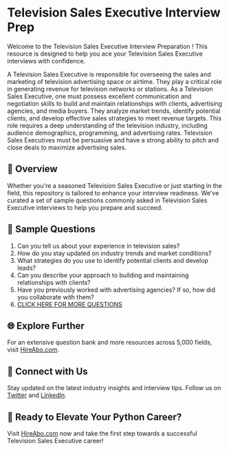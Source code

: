 # Television Sales Executive Interview Prep

Welcome to the Television Sales Executive Interview Preparation ! This resource is designed to help you ace your Television Sales Executive interviews with confidence.

A Television Sales Executive is responsible for overseeing the sales and marketing of television advertising space or airtime. They play a critical role in generating revenue for television networks or stations. As a Television Sales Executive, one must possess excellent communication and negotiation skills to build and maintain relationships with clients, advertising agencies, and media buyers. They analyze market trends, identify potential clients, and develop effective sales strategies to meet revenue targets. This role requires a deep understanding of the television industry, including audience demographics, programming, and advertising rates. Television Sales Executives must be persuasive and have a strong ability to pitch and close deals to maximize advertising sales.

## 🚀 Overview

Whether you're a seasoned Television Sales Executive or just starting in the field, this repository is tailored to enhance your interview readiness. We've curated a set of sample questions commonly asked in Television Sales Executive interviews to help you prepare and succeed.

## 📝 Sample Questions

1. Can you tell us about your experience in television sales?
2. How do you stay updated on industry trends and market conditions?
3. What strategies do you use to identify potential clients and develop leads?
4. Can you describe your approach to building and maintaining relationships with clients?
5. Have you previously worked with advertising agencies? If so, how did you collaborate with them?
6. [CLICK HERE FOR MORE QUESTIONS](https://hireabo.com/job/8_2_12/Television%20Sales%20Executive)

## 🌐 Explore Further

For an extensive question bank and more resources across 5,000 fields, visit [HireAbo.com](https://www.hireabo.com).

## 📱 Connect with Us

Stay updated on the latest industry insights and interview tips. Follow us on [Twitter](https://twitter.com/hireabo) and [LinkedIn](https://www.linkedin.com/in/hire-abo-3609972a8/).

## 🚀 Ready to Elevate Your Python Career?

Visit [HireAbo.com](https://www.hireabo.com) now and take the first step towards a successful Television Sales Executive career!